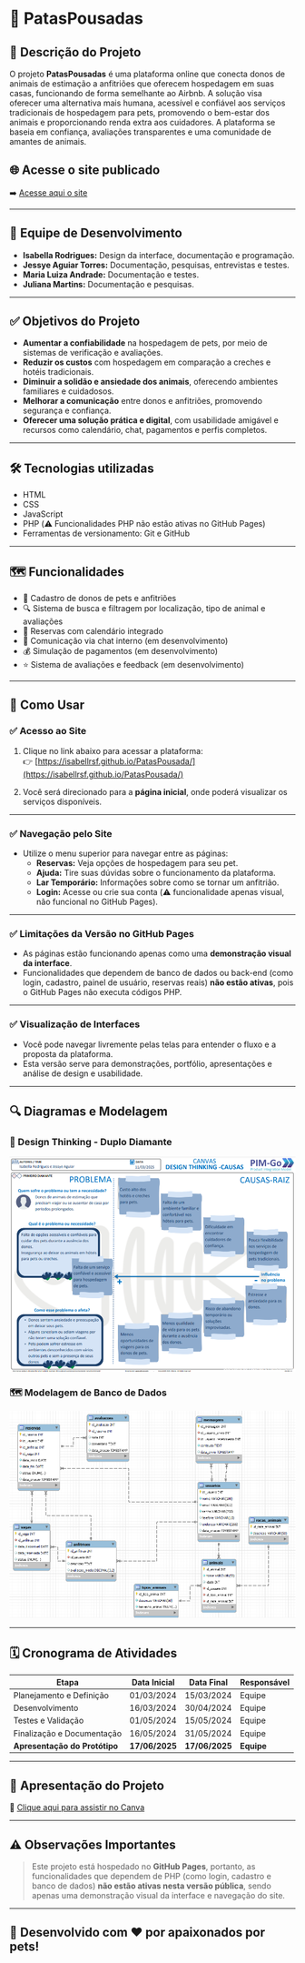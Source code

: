 # 🐾 PatasPousadas

## 📌 Descrição do Projeto

O projeto **PatasPousadas** é uma plataforma online que conecta donos de animais de estimação a anfitriões que oferecem hospedagem em suas casas, funcionando de forma semelhante ao Airbnb. A solução visa oferecer uma alternativa mais humana, acessível e confiável aos serviços tradicionais de hospedagem para pets, promovendo o bem-estar dos animais e proporcionando renda extra aos cuidadores. A plataforma se baseia em confiança, avaliações transparentes e uma comunidade de amantes de animais.

## 🌐 Acesse o site publicado

➡️ [Acesse aqui o site](https://isabellrsf.github.io/PatasPousada/)  

---

## 👥 Equipe de Desenvolvimento

- **Isabella Rodrigues:** Design da interface, documentação e programação.  
- **Jessye Aguiar Torres:** Documentação, pesquisas, entrevistas e testes.  
- **Maria Luiza Andrade:** Documentação e testes.  
- **Juliana Martins:** Documentação e pesquisas.

---

## ✅ Objetivos do Projeto

- **Aumentar a confiabilidade** na hospedagem de pets, por meio de sistemas de verificação e avaliações.
- **Reduzir os custos** com hospedagem em comparação a creches e hotéis tradicionais.
- **Diminuir a solidão e ansiedade dos animais**, oferecendo ambientes familiares e cuidadosos.
- **Melhorar a comunicação** entre donos e anfitriões, promovendo segurança e confiança.
- **Oferecer uma solução prática e digital**, com usabilidade amigável e recursos como calendário, chat, pagamentos e perfis completos.

---

## 🛠 Tecnologias utilizadas

- HTML  
- CSS  
- JavaScript  
- PHP (⚠️ Funcionalidades PHP não estão ativas no GitHub Pages)  
- Ferramentas de versionamento: Git e GitHub  

---

## 🗺 Funcionalidades

- 🐶 Cadastro de donos de pets e anfitriões  
- 🔍 Sistema de busca e filtragem por localização, tipo de animal e avaliações  
- 📅 Reservas com calendário integrado  
- 💬 Comunicação via chat interno (em desenvolvimento)  
- 💰 Simulação de pagamentos (em desenvolvimento)  
- ⭐ Sistema de avaliações e feedback (em desenvolvimento)  

---

## 🚀 Como Usar

### ✅ Acesso ao Site
1. Clique no link abaixo para acessar a plataforma:  
👉 [https://isabellrsf.github.io/PatasPousada/](https://isabellrsf.github.io/PatasPousada/)

2. Você será direcionado para a **página inicial**, onde poderá visualizar os serviços disponíveis.

---

### ✅ Navegação pelo Site
- Utilize o menu superior para navegar entre as páginas:
  - **Reservas:** Veja opções de hospedagem para seu pet.
  - **Ajuda:** Tire suas dúvidas sobre o funcionamento da plataforma.
  - **Lar Temporário:** Informações sobre como se tornar um anfitrião.
  - **Login:** Acesse ou crie sua conta (⚠️ funcionalidade apenas visual, não funcional no GitHub Pages).

---

### ✅ Limitações da Versão no GitHub Pages
- As páginas estão funcionando apenas como uma **demonstração visual da interface**.
- Funcionalidades que dependem de banco de dados ou back-end (como login, cadastro, painel de usuário, reservas reais) **não estão ativas**, pois o GitHub Pages não executa códigos PHP.

---

### ✅ Visualização de Interfaces
- Você pode navegar livremente pelas telas para entender o fluxo e a proposta da plataforma.
- Esta versão serve para demonstrações, portfólio, apresentações e análise de design e usabilidade.

---


## 🔍 Diagramas e Modelagem

### 🧠 Design Thinking - Duplo Diamante
![Design Thinking](https://github.com/isabellrsf/PatasPousada/blob/main/assets/DesignThinking.png)

### 🗺️ Modelagem de Banco de Dados
![Banco de Dados](https://github.com/isabellrsf/PatasPousada/blob/main/assets/Bancodedados.png)

---

## 🗓️ Cronograma de Atividades

| Etapa                          | Data Inicial | Data Final   | Responsável |
|---------------------------------|--------------|--------------|-------------|
| Planejamento e Definição        | 01/03/2024   | 15/03/2024   | Equipe      |
| Desenvolvimento                 | 16/03/2024   | 30/04/2024   | Equipe      |
| Testes e Validação              | 01/05/2024   | 15/05/2024   | Equipe      |
| Finalização e Documentação      | 16/05/2024   | 31/05/2024   | Equipe      |
| **Apresentação do Protótipo**   | **17/06/2025** | **17/06/2025** | **Equipe** |

---

## 🎥 Apresentação do Projeto

🔗 [Clique aqui para assistir no Canva](https://www.canva.com/design/DAGSK2yjaeo/mgvhpMt38Mw3bmdVStndIQ/edit?utm_content=DAGSK2yjaeo&utm_campaign=designshare&utm_medium=link2&utm_source=sharebutton)

---

## ⚠️ Observações Importantes

> Este projeto está hospedado no **GitHub Pages**, portanto, as funcionalidades que dependem de PHP (como login, cadastro e banco de dados) **não estão ativas nesta versão pública**, sendo apenas uma demonstração visual da interface e navegação do site.

---

## 🐾 Desenvolvido com ❤️ por apaixonados por pets!

